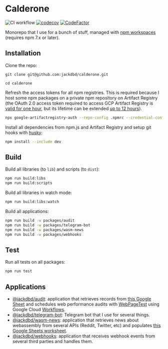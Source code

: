 # Calderone

![CI workflow](https://github.com/jackdbd/calderone/actions/workflows/ci.yaml/badge.svg) [![codecov](https://codecov.io/gh/jackdbd/calderone/branch/main/graph/badge.svg)](https://codecov.io/gh/jackdbd/calderone) [![CodeFactor](https://www.codefactor.io/repository/github/jackdbd/calderone/badge)](https://www.codefactor.io/repository/github/jackdbd/calderone)

Monorepo that I use for a bunch of stuff, managed with [npm workspaces](https://docs.npmjs.com/cli/v7/using-npm/workspaces/) (requires npm 7.x or later).

## Installation

Clone the repo:

```shell
git clone git@github.com:jackdbd/calderone.git

cd calderone
```

Refresh the access tokens for all npm registries. This is required because I host some npm packages on a private npm repository on Artifact Registry (the OAuth 2.0 access token required to access GCP Artifact Registry is [valid for one hour](https://cloud.google.com/iam/docs/creating-short-lived-service-account-credentials#sa-credentials-oauth), but its lifetime can be extended [up to 12 hours](https://stackoverflow.com/a/69712755/3036129)).

```sh
npx google-artifactregistry-auth --repo-config .npmrc --credential-config ~/.npmrc
```

Install all dependencies from npm.js and Artifact Registry and setup git hooks with [husky](https://typicode.github.io/husky/):

```sh
npm install --include dev
```

## Build

Build all libraries (to `lib`) and scripts (to `dist`):

```sh
npm run build:libs
npm run build:scripts
```

Build all libraries in watch mode:

```sh
npm run build:libs:watch
```

Build all applications:

```sh
npm run build -w packages/audit
npm run build -w packages/telegram-bot
npm run build -w packages/wasm-news
npm run build -w packages/webhooks
```

## Test

Run all tests on all packages:

```sh
npm run test
```

## Applications

- [@jackdbd/audit](./packages/audit/README.md): application that retrieves records from [this Google Sheet](https://docs.google.com/spreadsheets/d/12Z3HBsRuuJp8yXTa9uaK2CzY6so_uIOrRGa8kaq8ZPk/edit#gid=0) and schedules web performance audits with [WebPageTest](https://docs.webpagetest.org/api/reference) using Google Cloud [Workflows](https://console.cloud.google.com/workflows?project=prj-kitchen-sink).
- [@jackdbd/telegram-bot](./packages/telegram-bot/README.md): Telegram bot that I use for several things.
- [@jackdbd/wasm-news](./packages/wasm-news/README.md): application that retrieves news about webassembly from several APIs (Reddit, Twitter, etc) and populates [this Google Sheets worksheet](https://docs.google.com/spreadsheets/d/1_px1dEv87iuDTTG6f6QfeSdNrGUhIsb941KDQwTOGLc).
- [@jackdbd/webhooks](./packages/webhooks/README.md): application that receives webhook events from several third parties and handles them.
